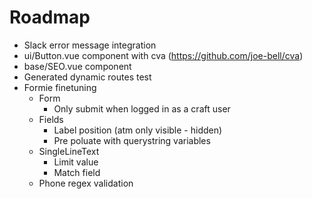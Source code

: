 # Roadmap

- Slack error message integration
- ui/Button.vue component with cva (https://github.com/joe-bell/cva)
- base/SEO.vue component
- Generated dynamic routes test
- Formie finetuning
  - Form
    - Only submit when logged in as a craft user
  - Fields
    - Label position (atm only visible - hidden)
    - Pre poluate with querystring variables
  - SingleLineText
    - Limit value
    - Match field
  - Phone regex validation

